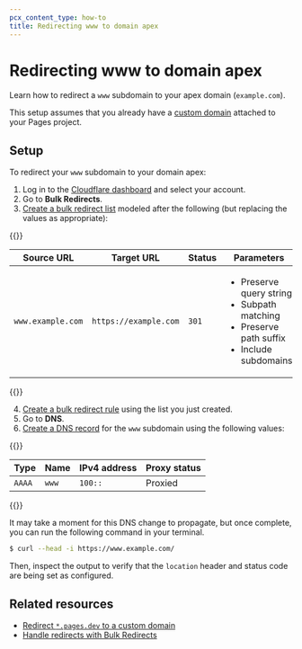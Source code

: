 ```yaml
---
pcx_content_type: how-to
title: Redirecting www to domain apex
---
```


# Redirecting www to domain apex

Learn how to redirect a `www` subdomain to your apex domain (`example.com`).

This setup assumes that you already have a [custom domain](/pages/configuration/custom-domains/) attached to your Pages project.

## Setup

To redirect your `www` subdomain to your domain apex:

1. Log in to the [Cloudflare dashboard](https://dash.cloudflare.com) and select your account.
2. Go to **Bulk Redirects**.
3. [Create a bulk redirect list](/rules/url-forwarding/bulk-redirects/create-dashboard/#1-create-a-bulk-redirect-list) modeled after the following (but replacing the values as appropriate):

  {{<example>}}

  | Source URL | Target URL  | Status | Parameters |
  | ---- | ----- | ------------ | ------------ |
  | `www.example.com`    | `https://example.com` | `301`  | <ul><li>Preserve query string</li><li>Subpath matching</li><li>Preserve path suffix</li><li>Include subdomains</li></ul> |

  {{</example>}}

4. [Create a bulk redirect rule](/rules/url-forwarding/bulk-redirects/create-dashboard/#2-create-a-bulk-redirect-rule) using the list you just created.
5. Go to **DNS**.
6. [Create a DNS record](/dns/manage-dns-records/how-to/create-dns-records/#create-dns-records) for the `www` subdomain using the following values:

  {{<example>}}

  | Type | Name  | IPv4 address | Proxy status |
  | ---- | ----- | ------------ | ------------ |
  | `AAAA`    | `www` | `100::`  | Proxied      |

  {{</example>}}

It may take a moment for this DNS change to propagate, but once complete, you can run the following command in your terminal.

```sh
$ curl --head -i https://www.example.com/
```

Then, inspect the output to verify that the `location` header and status code are being set as configured.

## Related resources

- [Redirect `*.pages.dev` to a custom domain](/pages/how-to/redirect-to-custom-domain/)
- [Handle redirects with Bulk Redirects](/rules/url-forwarding/bulk-redirects/)
